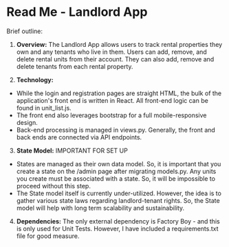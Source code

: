 # Read Me - Landlord App

Brief outline:

1. **Overview:**  The Landlord App allows users to track rental properties they own and any tenants who live in them.  Users can add, remove, and delete rental units from their account.  They can also add, remove and delete tenants from each rental property.

2. **Technology:** 
- While the login and registration pages are straight HTML, the bulk of the application's front end is written in React.  All front-end logic can be found in unit_list.js.
- The front end also leverages bootstrap for a full mobile-responsive design.
- Back-end processing is managed in views.py.  Generally, the front and back ends are connected via API endpoints.

3. **State Model:** IMPORTANT FOR SET UP
- States are managed as their own data model.  So, it is important that you create a state on the /admin page after migrating models.py.  Any units you create must be associated with a state.  So, it will be impossible to proceed without this step.
- The State model itself is currently under-utilized.  However, the idea is to gather various state laws regarding landlord-tenant rights.  So, the State model will help with long term scalability and sustainability.

4. **Dependencies:** The only external dependency is Factory Boy - and this is only used for Unit Tests.  However, I have included a requirements.txt file for good measure.